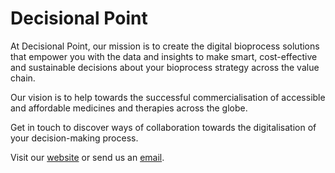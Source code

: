 # Decisional Point

At Decisional Point, our mission is to create the digital bioprocess solutions that empower you with the data and insights to make smart, cost-effective and sustainable decisions about your bioprocess strategy across the value chain.

Our vision is to help towards the successful commercialisation of accessible and affordable medicines and therapies across the globe.

Get in touch to discover ways of collaboration towards the digitalisation of your decision-making process.

Visit our [website](decisionalpoint.com) or send us an [email](mailto:hello@decionalpoint.com).
